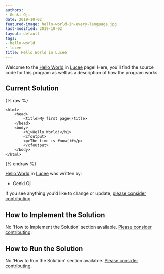 ```yaml
---
authors:
- Genki Oji
date: 2019-10-02
featured-image: hello-world-in-every-language.jpg
last-modified: 2019-10-02
layout: default
tags:
- hello-world
- lucee
title: Hello World in Lucee
---
```


Welcome to the [Hello World](https://sampleprograms.io/projects/hello-world) in [Lucee](https://sampleprograms.io/languages/lucee) page! Here, you'll find the source code for this program as well as a description of how the program works.

## Current Solution

{% raw %}

```lucee
<html>
    <head>
        <title>My first page</title>
    </head>
    <body>
        <h1>Hello World!</h1>
        <cfoutput>
        <p>The time is #now()#</p>
        </cfoutput>
    </body>
</html>
```

{% endraw %}

[Hello World](https://sampleprograms.io/projects/hello-world) in [Lucee](https://sampleprograms.io/languages/lucee) was written by:

- Genki Oji

If you see anything you'd like to change or update, [please consider contributing](https://github.com/TheRenegadeCoder/sample-programs).

## How to Implement the Solution

No 'How to Implement the Solution' section available. [Please consider contributing](https://github.com/TheRenegadeCoder/sample-programs-website).

## How to Run the Solution

No 'How to Run the Solution' section available. [Please consider contributing](https://github.com/TheRenegadeCoder/sample-programs-website).
